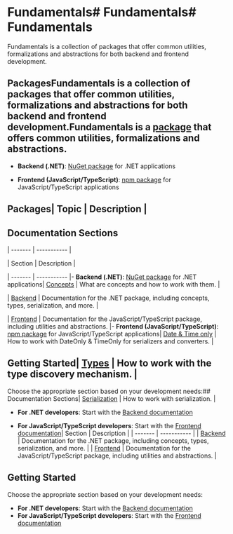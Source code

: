 # Fundamentals# Fundamentals# Fundamentals



Fundamentals is a collection of packages that offer common utilities, formalizations and abstractions for both backend and frontend development.



## PackagesFundamentals is a collection of packages that offer common utilities, formalizations and abstractions for both backend and frontend development.Fundamentals is a [package](https://www.nuget.org/packages/Cratis.Fundamentals/) that offers common utilities, formalizations and abstractions.



- **Backend (.NET)**: [NuGet package](https://www.nuget.org/packages/Cratis.Fundamentals/) for .NET applications

- **Frontend (JavaScript/TypeScript)**: [npm package](https://www.npmjs.com/package/@cratis/fundamentals) for JavaScript/TypeScript applications

## Packages| Topic | Description |

## Documentation Sections

| ------- | ----------- |

| Section | Description |

| ------- | ----------- |- **Backend (.NET)**: [NuGet package](https://www.nuget.org/packages/Cratis.Fundamentals/) for .NET applications| [Concepts](./concepts.md) | What are concepts and how to work with them. |

| [Backend](./backend/index.md) | Documentation for the .NET package, including concepts, types, serialization, and more. |

| [Frontend](./frontend/index.md) | Documentation for the JavaScript/TypeScript package, including utilities and abstractions. |- **Frontend (JavaScript/TypeScript)**: [npm package](https://www.npmjs.com/package/@cratis/fundamentals) for JavaScript/TypeScript applications| [Date & Time only](./date_and_time_only.md) | How to work with DateOnly & TimeOnly for serializers and converters. |



## Getting Started| [Types](./types.md) | How to work with the type discovery mechanism. |



Choose the appropriate section based on your development needs:## Documentation Sections| [Serialization](./serialization.md) | How to work with serialization. |



- **For .NET developers**: Start with the [Backend documentation](./backend/index.md)

- **For JavaScript/TypeScript developers**: Start with the [Frontend documentation](./frontend/index.md)| Section | Description |
| ------- | ----------- |
| [Backend](./backend/index.md) | Documentation for the .NET package, including concepts, types, serialization, and more. |
| [Frontend](./frontend/index.md) | Documentation for the JavaScript/TypeScript package, including utilities and abstractions. |

## Getting Started

Choose the appropriate section based on your development needs:

- **For .NET developers**: Start with the [Backend documentation](./backend/index.md)
- **For JavaScript/TypeScript developers**: Start with the [Frontend documentation](./frontend/index.md)
